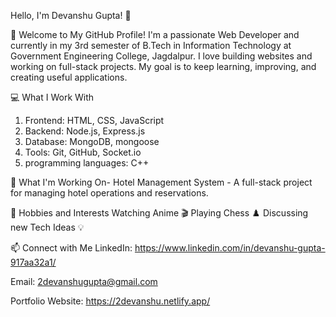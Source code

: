 Hello, I'm Devanshu Gupta! 👋

🌟 Welcome to My GitHub Profile!
I'm a passionate Web Developer and currently in my 3rd semester of B.Tech in Information Technology at Government Engineering College, Jagdalpur. I love building websites and working on full-stack projects. My goal is to keep learning, improving, and creating useful applications.

💻 What I Work With
1. Frontend: HTML, CSS, JavaScript
2. Backend: Node.js, Express.js
3. Database: MongoDB, mongoose
4. Tools: Git, GitHub, Socket.io
5. programming languages: C++

💼 What I'm Working On-
Hotel Management System - A full-stack project for managing hotel operations and reservations.

🌱 Hobbies and Interests
Watching Anime 🎬
Playing Chess ♟️
Discussing new Tech Ideas 💡

📫 Connect with Me
LinkedIn: https://www.linkedin.com/in/devanshu-gupta-917aa32a1/

Email: 2devanshugupta@gmail.com

Portfolio Website: https://2devanshu.netlify.app/


